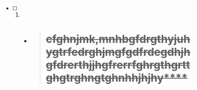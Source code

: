 - [ ] 1. * > # ~~cfghnjmk,mnhbgfdrgthyjuhygtrfedrghjmgfgdfrdegdhjhgfdrerthjjhgfrerrfghrgthgrttghgtrghngtghnhhjhjhy****~~